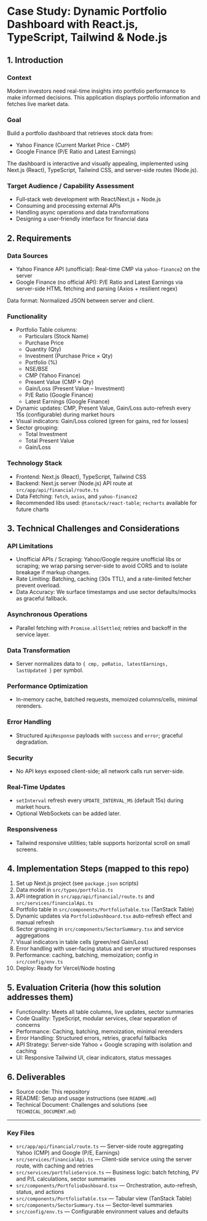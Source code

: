 # Case Study: Dynamic Portfolio Dashboard with React.js, TypeScript, Tailwind & Node.js

## 1. Introduction

### Context
Modern investors need real-time insights into portfolio performance to make informed decisions. This application displays portfolio information and fetches live market data.

### Goal
Build a portfolio dashboard that retrieves stock data from:
- Yahoo Finance (Current Market Price - CMP)
- Google Finance (P/E Ratio and Latest Earnings)

The dashboard is interactive and visually appealing, implemented using Next.js (React), TypeScript, Tailwind CSS, and server-side routes (Node.js).

### Target Audience / Capability Assessment
- Full‑stack web development with React/Next.js + Node.js
- Consuming and processing external APIs
- Handling async operations and data transformations
- Designing a user‑friendly interface for financial data

## 2. Requirements

### Data Sources
- Yahoo Finance API (unofficial): Real-time CMP via `yahoo-finance2` on the server
- Google Finance (no official API): P/E Ratio and Latest Earnings via server-side HTML fetching and parsing (Axios + resilient regex)

Data format: Normalized JSON between server and client.

### Functionality
- Portfolio Table columns:
  - Particulars (Stock Name)
  - Purchase Price
  - Quantity (Qty)
  - Investment (Purchase Price × Qty)
  - Portfolio (%)
  - NSE/BSE
  - CMP (Yahoo Finance)
  - Present Value (CMP × Qty)
  - Gain/Loss (Present Value – Investment)
  - P/E Ratio (Google Finance)
  - Latest Earnings (Google Finance)
- Dynamic updates: CMP, Present Value, Gain/Loss auto-refresh every 15s (configurable) during market hours
- Visual indicators: Gain/Loss colored (green for gains, red for losses)
- Sector grouping:
  - Total Investment
  - Total Present Value
  - Gain/Loss

### Technology Stack
- Frontend: Next.js (React), TypeScript, Tailwind CSS
- Backend: Next.js server (Node.js) API route at `src/app/api/financial/route.ts`
- Data Fetching: `fetch`, `axios`, and `yahoo-finance2`
- Recommended libs used: `@tanstack/react-table`; `recharts` available for future charts

## 3. Technical Challenges and Considerations

### API Limitations
- Unofficial APIs / Scraping: Yahoo/Google require unofficial libs or scraping; we wrap parsing server-side to avoid CORS and to isolate breakage if markup changes.
- Rate Limiting: Batching, caching (30s TTL), and a rate-limited fetcher prevent overload.
- Data Accuracy: We surface timestamps and use sector defaults/mocks as graceful fallback.

### Asynchronous Operations
- Parallel fetching with `Promise.allSettled`; retries and backoff in the service layer.

### Data Transformation
- Server normalizes data to `{ cmp, peRatio, latestEarnings, lastUpdated }` per symbol.

### Performance Optimization
- In-memory cache, batched requests, memoized columns/cells, minimal rerenders.

### Error Handling
- Structured `ApiResponse` payloads with `success` and `error`; graceful degradation.

### Security
- No API keys exposed client-side; all network calls run server-side.

### Real-Time Updates
- `setInterval` refresh every `UPDATE_INTERVAL_MS` (default 15s) during market hours.
- Optional WebSockets can be added later.

### Responsiveness
- Tailwind responsive utilities; table supports horizontal scroll on small screens.

## 4. Implementation Steps (mapped to this repo)
1. Set up Next.js project (see `package.json` scripts)
2. Data model in `src/types/portfolio.ts`
3. API integration in `src/app/api/financial/route.ts` and `src/services/financialApi.ts`
4. Portfolio table in `src/components/PortfolioTable.tsx` (TanStack Table)
5. Dynamic updates via `PortfolioDashboard.tsx` auto-refresh effect and manual refresh
6. Sector grouping in `src/components/SectorSummary.tsx` and service aggregations
7. Visual indicators in table cells (green/red Gain/Loss)
8. Error handling with user-facing status and server structured responses
9. Performance: caching, batching, memoization; config in `src/config/env.ts`
10. Deploy: Ready for Vercel/Node hosting

## 5. Evaluation Criteria (how this solution addresses them)
- Functionality: Meets all table columns, live updates, sector summaries
- Code Quality: TypeScript, modular services, clear separation of concerns
- Performance: Caching, batching, memoization, minimal rerenders
- Error Handling: Structured errors, retries, graceful fallbacks
- API Strategy: Server-side Yahoo + Google scraping with isolation and caching
- UI: Responsive Tailwind UI, clear indicators, status messages

## 6. Deliverables
- Source code: This repository
- README: Setup and usage instructions (see `README.md`)
- Technical Document: Challenges and solutions (see `TECHNICAL_DOCUMENT.md`)

---

### Key Files
- `src/app/api/financial/route.ts` — Server-side route aggregating Yahoo (CMP) and Google (P/E, Earnings)
- `src/services/financialApi.ts` — Client-side service using the server route, with caching and retries
- `src/services/portfolioService.ts` — Business logic: batch fetching, PV and P/L calculations, sector summaries
- `src/components/PortfolioDashboard.tsx` — Orchestration, auto-refresh, status, and actions
- `src/components/PortfolioTable.tsx` — Tabular view (TanStack Table)
- `src/components/SectorSummary.tsx` — Sector-level summaries
- `src/config/env.ts` — Configurable environment values and defaults

